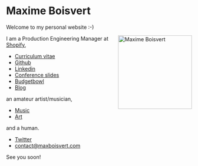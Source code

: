 # Maxime Boisvert

Welcome to my personal website :-)

<img align="right" title='Maxime Boisvert' width='200' src="https://secure.gravatar.com/avatar/ca2a7964ce3cdb3c8271a8ccbb8fea6c.png?s=400">

I am a Production Engineering Manager at [Shopify](https://www.shopify.com/press),

- [Curriculum vitae](https://maxboisvert.com/curriculum-vitae)
- [Github](https://github.com/maxboisvert)
- [Linkedin](https://ca.linkedin.com/in/maxboisvert)
- [Conference slides](https://github.com/maxboisvert?tab=repositories&q=conference&type=source)
- [Budgetbowl](https://maxboisvert.com/budgetbowl)
- [Blog](https://github.com/maxboisvert/blog)

an amateur artist/musician,

- [Music](https://maxboisvert.bandcamp.com/album/le-retour)
- [Art](http://maxboisvert.deviantart.com/)

and a human.

- [Twitter](https://twitter.com/maxboisvert)
- [contact@maxboisvert.com](contact@maxboisvert.com)

See you soon!
